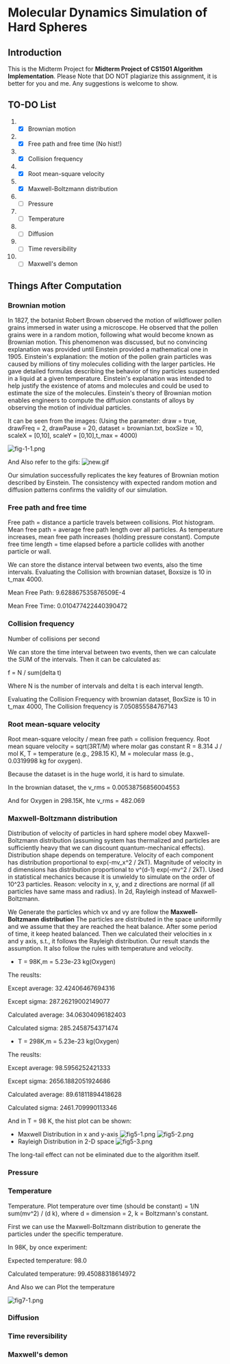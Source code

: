 # Molecular Dynamics Simulation of Hard Spheres

## Introduction

This is the Midterm Project for **Midterm Project of CS1501 Algorithm Implementation**.
Please Note that DO NOT plagiarize this assignment, it is better for you and me.
Any suggestions is welcome to show.

## TO-DO List

1. - [x] Brownian motion
2. - [x] Free path and free time (No hist!)
3. - [x] Collision frequency
4. - [x] Root mean-square velocity
5. - [x] Maxwell-Boltzmann distribution
6. - [ ] Pressure
7. - [ ] Temperature
8. - [ ] Diffusion
9. - [ ] Time reversibility
10. - [ ] Maxwell's demon

## Things After Computation

### Brownian motion

In 1827, the botanist Robert Brown observed the motion of wildflower pollen grains immersed 
in water using a microscope. He observed that the pollen grains were in a random motion, following 
what would become known as Brownian motion. This phenomenon was discussed, but no convincing 
explanation was provided until Einstein provided a mathematical one in 1905. 
Einstein's explanation: the motion of the pollen grain particles was caused by millions of 
tiny molecules colliding with the larger particles. He gave detailed formulas describing the 
behavior of tiny particles suspended in a liquid at a given temperature. Einstein's explanation 
was intended to help justify the existence of atoms and molecules and could be used to estimate 
the size of the molecules. Einstein's theory of Brownian motion enables engineers to compute the 
diffusion constants of alloys by observing the motion of individual particles.

It can be seen from the images:
(Using the parameter: draw = true, drawFreq = 2, drawPause = 20, dataset = brownian.txt,
boxSize = 10, scaleX = [0,10], scaleY = [0,10],t_max = 4000)

![fig-1-1.png](img/fig-1-1.png)

And Also refer to the gifs:
![new.gif](img/new.gif)

Our simulation successfully replicates the key features of Brownian motion described by Einstein.
The consistency with expected random motion and diffusion patterns confirms the validity of 
our simulation.

### Free path and free time
Free path = distance a particle travels between collisions. Plot histogram. 
Mean free path = average free path length over all particles. As temperature 
increases, mean free path increases (holding pressure constant). Compute free 
time length = time elapsed before a particle collides with another particle 
or wall.

We can store the distance interval between two events, also the time intervals.
Evaluating the Collision with brownian dataset, Boxsize is 10 in t_max 4000.

Mean Free Path: 9.628867535876509E-4

Mean Free Time: 0.010477422440390472

### Collision frequency

Number of collisions per second

We can store the time interval between two events, then we can calculate the SUM
of the intervals. Then it can be calculated as:

f = N / sum(delta t)

Where N is the number of intervals and delta t is each interval length.

Evaluating the Collision Frequency with brownian dataset, BoxSize is 10 in t_max 4000,
The Collision frequency is 7.050855584767143

### Root mean-square velocity

Root mean-square velocity / mean free path = collision frequency. 
Root mean square velocity = sqrt(3RT/M) where molar gas constant 
R = 8.314 J / mol K, T = temperature (e.g., 298.15 K), 
M = molecular mass (e.g., 0.0319998 kg for oxygen).

Because the dataset is in the huge world, it is hard to simulate.

In the brownian dataset, the v_rms = 0.00538756856004553

And for Oxygen in 298.15K, hte v_rms = 482.069

### Maxwell-Boltzmann distribution
Distribution of velocity of particles in hard sphere model obey 
Maxwell-Boltzmann distribution (assuming system has thermalized 
and particles are sufficiently heavy that we can discount 
quantum-mechanical effects). Distribution shape depends on 
temperature. Velocity of each component has distribution 
proportional to exp(-mv_x^2 / 2kT). Magnitude of velocity in 
d dimensions has distribution proportional to v^(d-1) exp(-mv^2 /
2kT). Used in statistical mechanics because it is unwieldy 
to simulate on the order of 10^23 particles. 
Reason: velocity in x, y, and z directions are
normal (if all particles have same mass and radius). 
In 2d, Rayleigh instead of Maxwell-Boltzmann.

We Generate the particles which vx and vy are follow the **Maxwell-Boltzmann distribution**
The particles are distributed in the space uniformlly and we assume that
they are reached the heat balance. After some period of time, it keep heated balanced.
Then we calculated their velocities in x and y axis, s.t., it follows the 
Rayleigh distribution. Our result stands the assumption. It also follow the
rules with temperature and velocity.

- T = 98K,m = 5.23e-23 kg(Oxygen)

The reuslts:

Except average: 32.42406467694316

Except sigma: 287.26219002149077

Calculated average: 34.06304096182403

Calculated sigma: 285.2458754371474

- T = 298K,m = 5.23e-23 kg(Oxygen)

The reuslts:

Except average: 98.5956252421333

Except sigma: 2656.1882051924686

Calculated average: 89.61811894418628

Calculated sigma: 2461.709990113346

And in T = 98 K, the hist plot can be shown:
- Maxwell Distribution in x and y-axis
![fig5-1.png](img/fig5-1.png)
![fig5-2.png](img/fig5-2.png)
- Rayleigh Distribution in 2-D space
![fig5-3.png](img/fig5-3.png)

The long-tail effect can not be eliminated due to the algorithm itself.
### Pressure

### Temperature
Temperature. Plot temperature over time (should be constant) = 1/N sum(mv^2) /
(d k), where d = dimension = 2, k = Boltzmann's constant.

First we can use the Maxwell-Boltzmann distribution to generate the
particles under the specific temperature.

In 98K, by once experiment:

Expected temperature: 98.0

Calculated temperature: 99.45088318614972

And Also we can Plot the temperature

![fig7-1.png](img/fig7-1.png)

### Diffusion

### Time reversibility

### Maxwell's demon
